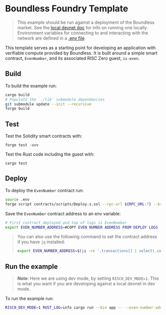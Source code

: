 # Boundless Foundry Template

> This example should be run against a deployment of the Boundless market.
> See the [local devnet doc][local-devnet-guide] for info on running one locally.
> Environment variables for connecting to and interacting with the network are defined in a [.env file](./.env).

This template serves as a starting point for developing an application with verifiable compute provided by Boundless.
It is built around a simple smart contract, `EvenNumber`, and its associated RISC Zero guest, `is-even`.

## Build

To build the example run:

```bash
cargo build
# Populate the `./lib` submodule dependancies
git submodule update --init --recursive
forge build
```

## Test

Test the Solidity smart contracts with:

```
forge test -vvv
```

Test the Rust code including the guest with:

```
cargo test
```

## Deploy

To deploy the `EvenNumber` contract run:

```bash
source .env
forge script contracts/scripts/Deploy.s.sol --rpc-url ${RPC_URL:?} --broadcast -vv
```

Save the `EvenNumber` contract address to an env variable:

<!-- TODO: Update me -->
```bash
# First contract deployed and top of logs is EvenNumber
export EVEN_NUMBER_ADDRESS=#COPY EVEN NUMBER ADDRESS FROM DEPLOY LOGS
```

> You can also use the following command to set the contract address if you have `jq` installed:
>
> ```bash
> export EVEN_NUMBER_ADDRESS=$(jq -re '.transactions[] | select(.contractName == "EvenNumber") | .contractAddress' ./broadcast/Deploy.s.sol/31337/run-latest.json)
> ```

## Run the example

> **Note**: Here we are using dev mode, by setting `RISC0_DEV_MODE=1`.
> This is what you want if you are developing against a local devnet in dev mode.

To run the example run:

```bash
RISC0_DEV_MODE=1 RUST_LOG=info cargo run --bin app -- --even-number-address ${EVEN_NUMBER_ADDRESS:?} --number 4
```

<!-- TODO: Update link once docs are public -->
[local-devnet-guide]: https://silver-guacamole-kgzmnmn.pages.github.io/broker/local_devnet.html
